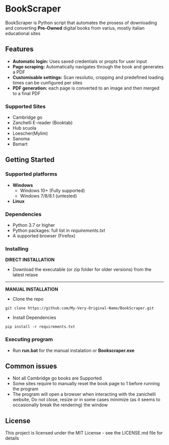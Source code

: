 # BookScraper

BookScraper is Python script that automates the prosess of downloading and converting **Pre-Owned** digital books from varius, mostly italian educational sites

## Features
- **Automatic login:** Uses saved credentials or propts for user input
- **Page scraping:** Automatically navigates through the book and generates a PDF
- **Customisable settings:** Scan resolutio, cropping and predefined loading times can be cunfigured per sites
- **PDF generation:** each page is converted to an image and then merged to a final PDF

### Supported Sites

- Cambridge go
- Zanchelli E-reader (Booktab)
- Hub scuola
- Loescher(Mylim)
- Sanoma
- Bsmart


## Getting Started
### Supported platforms
- **Windows**
    - Windows 10+ (Fully supported)
    - Windows 7/8/8.1 (untested)
- **Linux**
### Dependencies
- Python 3.7 or higher
- Python packages: full list in *requirements.txt*
- A supported browser (Firefox)

### Installing

**DIRECT INSTALLATION**
* Download the executable (or zip folder for older versions) from the latest relase
-------
**MANUAL INSTALLATION**
* Clone the repo
```
git clone https://github.com/My-Very-Original-Name/BookScraper.git
```
* Install Dependencies 
``` 
pip install -r requirements.txt
```


### Executing program

* Run **run.bat** for the manual instalation or **Bookscraper.exe**

## Common issues
* Not all Cambridge go books are Supported
* Some sites require to manually reset the book page to 1 before running the program
* The program will open a browser when interacting with the zanichelli website, Do not close, resize or in some cases minimize (as it seems to occasionally break the rendering) the window



## License

This project is licensed under the MIT License - see the LICENSE.md file for details
